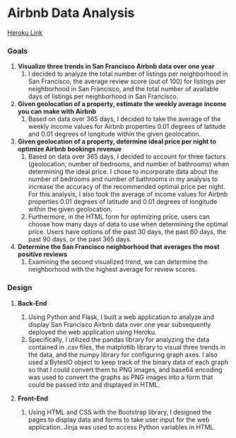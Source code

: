 # Airbnb Data Analysis #  
  
[Heroku Link](https://guarded-tor-54790.herokuapp.com/)  
  
### Goals ###  
1. **Visualize three trends in San Francisco Airbnb data over one year**  
    1. I decided to analyze the total number of listings per neighborhood in San Francisco, the average review score (out of 100) for listings per neighborhood in San Francisco, and the total number of available days of listings per neighborhood in San Francisco.  
2. **Given geolocation of a property, estimate the weekly average income you can make with Airbnb**  
    1. Based on data over 365 days, I decided to take the average of the weekly income values for Airbnb properties 0.01 degrees of latitude and 0.01 degrees of longitude within the given geolocation.  
3. **Given geolocation of a property, determine ideal price per night to optimize Airbnb bookings revenue**  
    1. Based on data over 365 days, I decided to account for three factors (geolocation, number of bedrooms, and number of bathrooms) when determining the ideal price. I chose to incorporate data about the number of bedrooms and number of bathrooms in my analysis to increase the accuracy of the recommended optimal price per night. For this analysis, I also took the average of income values for Airbnb properties 0.01 degrees of latitude and 0.01 degrees of longitude within the given geolocation.  
    2. Furthermore, in the HTML form for optimizing price, users can choose how many days of data to use when determining the optimal price. Users have options of the past 30 days, the past 60 days, the past 90 days, or the past 365 days.  
4. **Determine the San Francisco neighborhood that averages the most positive reviews**  
    1. Examining the second visualized trend, we can determine the neighborhood with the highest average for review scores.
  
### Design ###  
1. **Back-End**  
    1. Using Python and Flask, I built a web application to analyze and display San Francisco Airbnb data over one year subsequently deployed the web application using Heroku.  
    2. Specifically, I utilized the pandas library for analyzing the data contained in .csv files, the matplotlib library to visual three trends in the data, and the numpy library for configuring graph axes. I also used a BytesIO object to keep track of the binary data of each graph so that I could convert them to PNG images, and base64 encoding was used to convert the graphs as PNG images into a form that could be passed into and displayed in HTML.  
  
2. **Front-End**  
    1. Using HTML and CSS with the Bootstrap library, I designed the pages to display data and forms to take user input for the web application. Jinja was used to access Python variables in HTML.  
